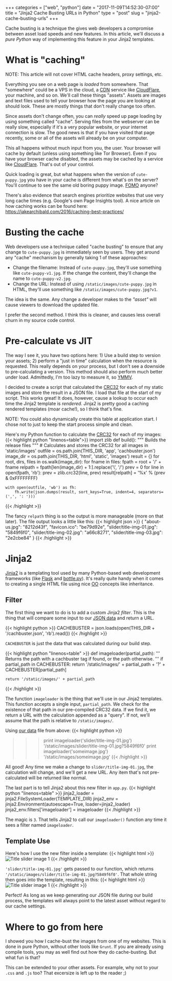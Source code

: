 +++
categories = ["web", "python"]
date = "2017-11-09T14:52:30-07:00"
title = "Jinja2 Cache Busting URLs in Python"
type = "post"
slug = "jinja2-cache-busting-urls"
+++

Cache busting is a technique the gives web developers a compromise between
asset load speeds and new features.  In this article,
we'll discuss a *pure Python* way of implementing this feature in your Jinja2
templates.<!--more-->

# What is "caching"
NOTE: This article will not cover HTML cache headers, proxy settings, etc.

Everything you see on a web page is *loaded* from somewhere.  That "somewhere"
could be a VPS in the cloud, a [CDN](https://en.wikipedia.org/wiki/Content_delivery_network)
service like [CloudFlare](https://www.cloudflare.com/), your machine, and so
on.  We'll call these things "assets".  Assets are images and text files used
to tell your browser how the page you are looking at should look.  These are
mostly things that don't really change too often.

Since assets don't change often, you can *really* speed up page loading by using
something called "cache".  Serving files from the webserver can be really slow,
especially if it's a very popular website, or your internet connection is slow.
The good news is that if you have visited that page recently, some or all of
the assets will already be on your computer.

This all happens without much input from you, the user.  Your browser will
cache by default (unless using something like Tor Browser).  Even if you have
your browser cache disabled, the assets may be cached by a service like
[CloudFlare](https://www.cloudflare.com/).  That's out of your control.

Quick loading is great, but what happens when the version of
`cute-puppy.jpg` you have in your cache is different from what's on the server?
You'll continue to see the same old boring puppy image.
[FOMO](https://en.wikipedia.org/wiki/Fear_of_missing_out) anyone?

There's also evidence that search engines prioritize websites that use very
long cache times (e.g. Google's own Page Insights tool).  A nice article on
how caching works can be found here: https://jakearchibald.com/2016/caching-best-practices/

# Busting the cache
Web developers use a technique called "cache busting" to ensure that any
change to `cute-puppy.jpg` is immediately seen by users.  They get around any
"cache" mechanism by generally taking 1 of these approaches:

*   Change the filename: Instead of `cute-puppy.jpg`, they'll use something
    like `cute-puppy-v1.jpg`.  If the change the content, they'll change
    the name to `cute-puppy-v2.jpg`.
*   Change the URL: Instead of using `/static/images/cute-puppy.jpg` in
    HTML, they'll use something like `/static/images/cute-puppy.jpg?v1`.

The idea is the same.  Any change a developer makes to the *"asset"* will cause
viewers to download the updated file.

I prefer the second method.  I think this is cleaner, and causes less overall
churn in my source code control.

# Pre-calculate vs JIT
The way I see it, you have two options here: 1) Use a build step to version your
assets; 2) perform a "just in time" calculation when the resource is requested.
This really depends on your process, but I don't see a downside to pre-calculating a version.
This method should also perform much better under load.  Admittedly, I'm too lazy to measure
it, so [YMMV](https://en.wiktionary.org/wiki/YMMV).

I decided to create a script that calculated the [CRC32](https://en.wikipedia.org/wiki/Cyclic_redundancy_check)
for each of my static images and store the result in a JSON file.  I load that
file at the start of my script.  This works great!  It does, however, cause a
lookup to occur each time the Jinja2 template is *rendered*.  Jinja2 is pretty
good a caching rendered templates (moar cache!), so I think that's fine.

NOTE: You could also dynamically create this table at application start.  I
chose not to just to keep the start process simple and clean.

Here's my Python function to calculate the
[CRC32](https://en.wikipedia.org/wiki/Cyclic_redundancy_check) for each of my
images:
{{< highlight python "linenos=table">}}
import zlib
def build():
    """
    Builds the release files
    """
    # Calculates and stores the CRC32 for all images in 'static/images'
    outfile = os.path.join(THIS_DIR, 'app', 'cachbuster.json')
    image_dir = os.path.join(THIS_DIR, 'html', 'static', 'images')
    result = {}
    for root, dirs, files in os.walk(image_dir):
        for fname in files:
            fpath = root + '/' + fname
            relpath = fpath[len(image_dir) + 1:].replace('\\', '/')
            prev = 0
            for line in open(fpath, 'rb'):
                prev = zlib.crc32(line, prev)
            result[relpath] = '%x' % (prev & 0xFFFFFFFF)

    with open(outfile, 'wb') as fh:
        fh.write(json.dumps(result, sort_keys=True, indent=4, separators=(',', ': ')))
{{< /highlight >}}

The fancy `relpath` thing is so the output is more manageable (more on that
later).  The file output looks a little like this:
<a name="jsonfile"></a>
{{< highlight json >}}
{
    "about-us.jpg": "8212d43f",
    "favicon.ico": "be79d92e",
    "slider/title-img-01.jpg": "5849f6f0",
    "slider/title-img-02.jpg": "a66c8271",
    "slider/title-img-03.jpg": "2e2cbe84"
}
{{< /highlight >}}

# Jinja2
[Jinja2](http://jinja.pocoo.org/) is a templating tool used by many Python-based
web development frameworks (like [Flask](http://flask.pocoo.org/) and
[bottle.py](https://bottlepy.org)).  It's really quite handy when it comes to
creating a single HTML file using nice
[OO](https://en.wikipedia.org/wiki/Object-oriented_programming)
concepts like inheritance.

## Filter
The first thing we want to do is to add a custom Jinja2 *filter*.  This is the
thing that will compare some input to our [JSON data](#jsonfile) and return a URL.

{{< highlight python >}}
CACHEBUSTER = json.loads(open(THIS_DIR + '/cachbuster.json', 'rb').read())
{{< /highlight >}}

`CACHEBUSTER` is just the data that was calculated during our build step.

{{< highlight python "linenos=table" >}}
def imageloader(partial_path):
    '''
    Returns the path with a cachbuster tag if found, or the path otherwise.
    '''
    if partial_path in CACHEBUSTER:
        return '/static/images/' + partial_path + '?' + CACHEBUSTER[partial_path]

    return '/static/images/' + partial_path
{{< /highlight >}}

The function `imageloader` is the thing that we'll use in our Jinja2 templates.
This function accepts a single input, `partial_path`.  We check for the
existence of that path in our pre-compiled CRC32 data.  If we find it, we
return a URL with the calculation appended as a "query".  If not, we'll assume
that the path is relative to `/static/images/`.

Using [our data](#jsonfile) file from above:
{{< highlight python >}}
>>> print imageloader('slider/title-img-01.jpg')
'/static/images/slider/title-img-01.jpg?5849f6f0'
>>> print imageloader('someimage.jpg')
'/static/images/someimage.jpg'
{{< /highlight >}}

All good!  Any time we make a change to `slider/title-img-01.jpg`, the
calculation will change, and we'll get a new URL.  Any item that's not
pre-calculated will be returned like normal.

The last part is to tell Jinja2 about this new filter in `app.py`.
{{< highlight python "linenos=table" >}}
jinja2_loader = jinja2.FileSystemLoader(TEMPLATE_DIR)
jinja2_env = jinja2.Environment(autoescape=True, loader=jinja2_loader)
jinja2_env.filters['imageloader'] = imageloader
{{< /highlight >}}

The magic is `3`.  That tells Jinja2 to call our `imageloader()` function any
time it sees a filter named `imageloader`.

## Template Use

Here's how I use the new filter inside a template:
{{< highlight html >}}
<img src="{{'slider/title-img-01.jpg' | imageloader}}" alt="Title slider image 1">
{{< /highlight >}}

`'slider/title-img-01.jpg'` gets passed to our function, which returns
`'/static/images/slider/title-img-01.jpg?5849f6f0'`.  That whole string then
goes into the template, resulting in this:
{{< highlight html >}}
<img src="/static/images/slider/title-img-01.jpg?5849f6f0" alt="Title slider image 1">
{{< /highlight >}}

Perfect!  As long as we keep generating our JSON file during our build process,
the templates will always point to the latest asset without regard to our
cache settings.

# Where to go from here
I showed you how I cache-bust the images from one of my websites.  This is done
in pure Python, without other tools like `Grunt`.  If you are already using
compile tools, you may as well find out how they do cache-busting.  But what
fun is that?

This can be extended to your other assets.  For example, why not to your
`.css` and `.js` too?  That excersize is left up to the reader ;)
